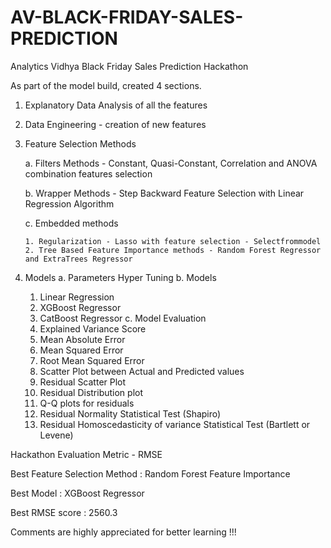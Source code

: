 # AV-BLACK-FRIDAY-SALES-PREDICTION
Analytics Vidhya Black Friday Sales Prediction Hackathon

As part of the model build, created 4 sections.

1. Explanatory Data Analysis of all the features
2. Data Engineering - creation of new features 
3. Feature Selection Methods

   a. Filters Methods - Constant, Quasi-Constant, Correlation and ANOVA combination features selection 
   
   b. Wrapper Methods - Step Backward Feature Selection with Linear Regression Algorithm
   
   c. Embedded methods 
   
       1. Regularization - Lasso with feature selection - Selectfrommodel
       2. Tree Based Feature Importance methods - Random Forest Regressor and ExtraTrees Regressor
4. Models 
   a. Parameters Hyper Tuning
   b. Models
      1. Linear Regression
      2. XGBoost Regressor
      3. CatBoost Regressor
   c. Model Evaluation
      1. Explained Variance Score
      2. Mean Absolute Error
      3. Mean Squared Error
      4. Root Mean Squared Error
      5. Scatter Plot between Actual and Predicted values
      6. Residual Scatter Plot
      7. Residual Distribution plot
      8. Q-Q plots for residuals
      9. Residual Normality Statistical Test (Shapiro)
      10. Residual Homoscedasticity of variance Statistical Test (Bartlett or Levene)
  
 
 Hackathon Evaluation Metric - RMSE
 
 Best Feature Selection Method : Random Forest Feature Importance
 
 Best Model : XGBoost Regressor
 
 Best RMSE score : 2560.3
 
 Comments are highly appreciated for better learning !!! 
 


